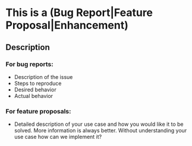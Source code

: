 <!--
1. Please check the issues page thoroughly to be sure that you are not duplicating a previous issue.
2. Please fill out the entire template so we can help you in the best way possible.
-->

# This is a (Bug Report|Feature Proposal|Enhancement)

## Description

### For bug reports:

* Description of the issue
* Steps to reproduce
* Desired behavior
* Actual behavior


### For feature proposals:

* Detailed description of your use case and how you would like it to be solved.
More information is always better. Without understanding your use case how can
we implement it?

